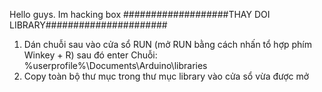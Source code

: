 Hello guys. Im hacking box
###################THAY DOI LIBRARY######################
1. Dán chuỗi sau vào cửa sổ RUN (mở RUN bằng cách nhấn tổ hợp phím Winkey + R) sau đó enter
	Chuỗi:	%userprofile%\Documents\Arduino\libraries
2. Copy toàn bộ thư mục trong thư mục library vào cửa sổ vừa được mở